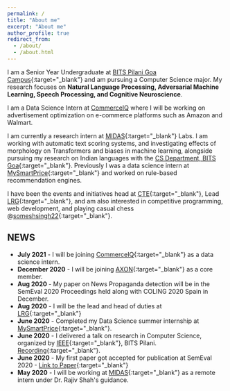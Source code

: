 ```yaml
---
permalink: /
title: "About me"
excerpt: "About me"
author_profile: true
redirect_from: 
  - /about/
  - /about.html
---
```

I am a Senior Year Undergraduate at [BITS Pilani Goa Campus](https://www.bits-pilani.ac.in/Goa/index.aspx){:target="_blank"} and am pursuing a Computer Science major. My research focuses on **Natural Language Processing, Adversarial Machine Learning, Speech Processing, and Cognitive Neuroscience**.

I am a Data Science Intern at [CommerceIQ](https://www.commerceiq.ai/) where I will be working on advertisement optimization on e-commerce platforms such as Amazon and Walmart.

I am currently a research intern at [MIDAS](http://midas.iiitd.edu.in/){:target="_blank"} Labs. I am working with automatic text scoring systems, and investigating effects of morphology on Transformers and biases in machine learning, alongside pursuing my research on Indian languages with the [CS Department, BITS Goa](https://www.bits-pilani.ac.in/goa/ComputerScienceInformationsSystems/ComputerScienceandInformationSystems){:target="_blank"}. Previously I was a data science intern at [MySmartPrice](https://www.mysmartprice.com){:target="_blank"} and worked on rule-based recommendation engines. 

I have been the events and initiatives head at [CTE](https://bpgc-cte.org/){:target="_blank"}, Lead [LRG](http://lrg.saidl.in/){:target="_blank"}, and am also interested in competitive programming, web development, and playing casual chess @[someshsingh22](https://www.chess.com/member/someshsingh22){:target="_blank"}.

## NEWS
* **July 2021** - I will be joining [CommerceIQ](https://www.commerceiq.ai/){:target="_blank"} as a data science intern.
* **December 2020** - I will be joining [AXON](https://axonbpgc.github.io/){:target="_blank"} as a core member.
* **Aug 2020** - My paper on News Propaganda detection will be in the SemEval 2020 Proceedings held along with COLING 2020 Spain in December.
* **Aug 2020** - I will be the lead and head of duties at [LRG](http://lrg.saidl.in/){:target="_blank"}
* **June 2020** - Completed my Data Science summer internship at [MySmartPrice](https://www.mysmartprice.com/){:target="_blank"}.  
* **June 2020** - I delivered a talk on research in Computer Science, organized by [IEEE](https://www.bits-pilani.ac.in/goa/chapters){:target="_blank"}, BITS Pilani. [Recording](https://www.youtube.com/watch?v=kQMy1-9fBTE){:target="_blank"}.
* **June 2020** - My first paper got accepted for publication at SemEval 2020 - [Link to Paper](https://arxiv.org/abs/2006.00593){:target="_blank"}
* **May 2020** - I will be working at [MIDAS](http://midas.iiitd.edu.in/team/Somesh-Kumar-Singh.html){:target="_blank"} as a remote intern under Dr. Rajiv Shah's guidance.

<!-- Global site tag (gtag.js) - Google Analytics -->
<script async src="https://www.googletagmanager.com/gtag/js?id=UA-178463347-2"></script>
<script>
  window.dataLayer = window.dataLayer || [];
  function gtag(){dataLayer.push(arguments);}
  gtag('js', new Date());

  gtag('config', 'UA-178463347-2');
</script>